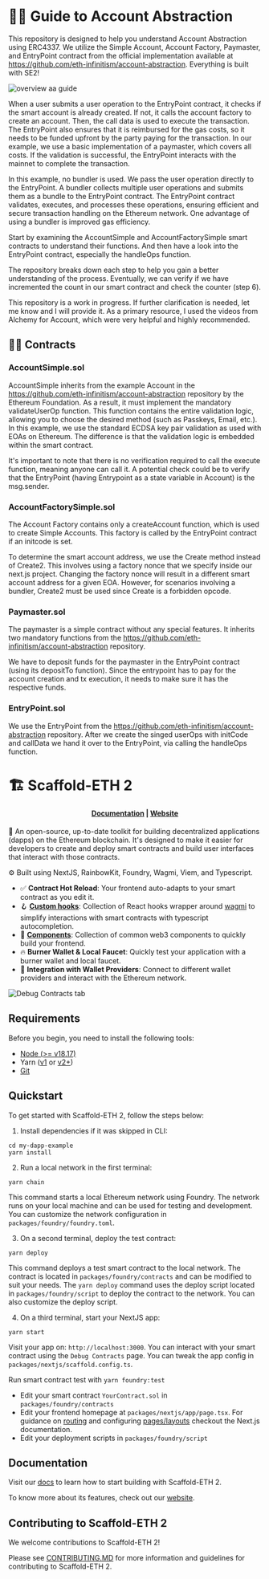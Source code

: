 # 👩‍🏫 Guide to Account Abstraction

This repository is designed to help you understand Account Abstraction using ERC4337. We utilize the Simple Account, Account Factory, Paymaster, and EntryPoint contract from the official implementation available at https://github.com/eth-infinitism/account-abstraction. Everything is built with SE2!

![overview aa guide](https://github.com/phipsae/account-abstraction-guide/blob/main/assets/overview.png)

When a user submits a user operation to the EntryPoint contract, it checks if the smart account is already created. If not, it calls the account factory to create an account. Then, the call data is used to execute the transaction. The EntryPoint also ensures that it is reimbursed for the gas costs, so it needs to be funded upfront by the party paying for the transaction. In our example, we use a basic implementation of a paymaster, which covers all costs. If the validation is successful, the EntryPoint interacts with the mainnet to complete the transaction.

In this example, no bundler is used. We pass the user operation directly to the EntryPoint. A bundler collects multiple user operations and submits them as a bundle to the EntryPoint contract. The EntryPoint contract validates, executes, and processes these operations, ensuring efficient and secure transaction handling on the Ethereum network. One advantage of using a bundler is improved gas efficiency.

Start by examining the AccountSimple and AccountFactorySimple smart contracts to understand their functions. And then have a look into the EntryPoint contract, especially the handleOps function.

The repository breaks down each step to help you gain a better understanding of the process. Eventually, we can verify if we have incremented the count in our smart contract and check the counter (step 6).

This repository is a work in progress. If further clarification is needed, let me know and I will provide it. As a primary resource, I used the videos from Alchemy for Account, which were very helpful and highly recommended.

## 👩‍💻 Contracts

### AccountSimple.sol

AccountSimple inherits from the example Account in the https://github.com/eth-infinitism/account-abstraction repository by the Ethereum Foundation. As a result, it must implement the mandatory validateUserOp function. This function contains the entire validation logic, allowing you to choose the desired method (such as Passkeys, Email, etc.). In this example, we use the standard ECDSA key pair validation as used with EOAs on Ethereum. The difference is that the validation logic is embedded within the smart contract.

It's important to note that there is no verification required to call the execute function, meaning anyone can call it. A potential check could be to verify that the EntryPoint (having Entrypoint as a state variable in Account) is the msg.sender.

### AccountFactorySimple.sol

The Account Factory contains only a createAccount function, which is used to create Simple Accounts. This factory is called by the EntryPoint contract if an initcode is set.

To determine the smart account address, we use the Create method instead of Create2. This involves using a factory nonce that we specify inside our next.js project. Changing the factory nonce will result in a different smart account address for a given EOA. However, for scenarios involving a bundler, Create2 must be used since Create is a forbidden opcode.

### Paymaster.sol

The paymaster is a simple contract without any special features. It inherits two mandatory functions from the https://github.com/eth-infinitism/account-abstraction repository.

We have to deposit funds for the paymaster in the EntryPoint contract (using its depositTo function). Since the entrypoint has to pay for the account creation and tx execution, it needs to make sure it has the respective funds.

### EntryPoint.sol

We use the EntryPoint from the https://github.com/eth-infinitism/account-abstraction repository. After we create the singed userOps with initCode and callData we hand it over to the EntryPoint, via calling the handleOps function.

# 🏗 Scaffold-ETH 2

<h4 align="center">
  <a href="https://docs.scaffoldeth.io">Documentation</a> |
  <a href="https://scaffoldeth.io">Website</a>
</h4>

🧪 An open-source, up-to-date toolkit for building decentralized applications (dapps) on the Ethereum blockchain. It's designed to make it easier for developers to create and deploy smart contracts and build user interfaces that interact with those contracts.

⚙️ Built using NextJS, RainbowKit, Foundry, Wagmi, Viem, and Typescript.

- ✅ **Contract Hot Reload**: Your frontend auto-adapts to your smart contract as you edit it.
- 🪝 **[Custom hooks](https://docs.scaffoldeth.io/hooks/)**: Collection of React hooks wrapper around [wagmi](https://wagmi.sh/) to simplify interactions with smart contracts with typescript autocompletion.
- 🧱 [**Components**](https://docs.scaffoldeth.io/components/): Collection of common web3 components to quickly build your frontend.
- 🔥 **Burner Wallet & Local Faucet**: Quickly test your application with a burner wallet and local faucet.
- 🔐 **Integration with Wallet Providers**: Connect to different wallet providers and interact with the Ethereum network.

![Debug Contracts tab](https://github.com/scaffold-eth/scaffold-eth-2/assets/55535804/b237af0c-5027-4849-a5c1-2e31495cccb1)

## Requirements

Before you begin, you need to install the following tools:

- [Node (>= v18.17)](https://nodejs.org/en/download/)
- Yarn ([v1](https://classic.yarnpkg.com/en/docs/install/) or [v2+](https://yarnpkg.com/getting-started/install))
- [Git](https://git-scm.com/downloads)

## Quickstart

To get started with Scaffold-ETH 2, follow the steps below:

1. Install dependencies if it was skipped in CLI:

```
cd my-dapp-example
yarn install
```

2. Run a local network in the first terminal:

```
yarn chain
```

This command starts a local Ethereum network using Foundry. The network runs on your local machine and can be used for testing and development. You can customize the network configuration in `packages/foundry/foundry.toml`.

3. On a second terminal, deploy the test contract:

```
yarn deploy
```

This command deploys a test smart contract to the local network. The contract is located in `packages/foundry/contracts` and can be modified to suit your needs. The `yarn deploy` command uses the deploy script located in `packages/foundry/script` to deploy the contract to the network. You can also customize the deploy script.

4. On a third terminal, start your NextJS app:

```
yarn start
```

Visit your app on: `http://localhost:3000`. You can interact with your smart contract using the `Debug Contracts` page. You can tweak the app config in `packages/nextjs/scaffold.config.ts`.

Run smart contract test with `yarn foundry:test`

- Edit your smart contract `YourContract.sol` in `packages/foundry/contracts`
- Edit your frontend homepage at `packages/nextjs/app/page.tsx`. For guidance on [routing](https://nextjs.org/docs/app/building-your-application/routing/defining-routes) and configuring [pages/layouts](https://nextjs.org/docs/app/building-your-application/routing/pages-and-layouts) checkout the Next.js documentation.
- Edit your deployment scripts in `packages/foundry/script`

## Documentation

Visit our [docs](https://docs.scaffoldeth.io) to learn how to start building with Scaffold-ETH 2.

To know more about its features, check out our [website](https://scaffoldeth.io).

## Contributing to Scaffold-ETH 2

We welcome contributions to Scaffold-ETH 2!

Please see [CONTRIBUTING.MD](https://github.com/scaffold-eth/scaffold-eth-2/blob/main/CONTRIBUTING.md) for more information and guidelines for contributing to Scaffold-ETH 2.
